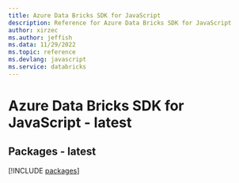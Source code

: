 ```yaml
---
title: Azure Data Bricks SDK for JavaScript
description: Reference for Azure Data Bricks SDK for JavaScript
author: xirzec
ms.author: jeffish
ms.data: 11/29/2022
ms.topic: reference
ms.devlang: javascript
ms.service: databricks
---
```

# Azure Data Bricks SDK for JavaScript - latest
## Packages - latest
[!INCLUDE [packages](data-bricks-index.md)]